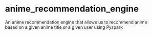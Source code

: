 # anime_recommendation_engine
An anime recommendation engine that allows us to recommend anime based on a given anime title or a given user using Pyspark
